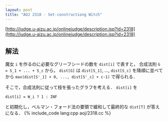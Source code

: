 ```yaml
---
layout: post
title: "AOJ 2318 - Set-constructiong Witch"
---
```

[http://judge.u-aizu.ac.jp/onlinejudge/description.jsp?id=2318](http://judge.u-aizu.ac.jp/onlinejudge/description.jsp?id=2318)

## 解法
魔女 `i` を作るのに必要なグリーフシードの数を `dist[i]` で表すと，
合成法則 `G = S_1 + ... + S_c` から，
`dist[G]` は `dist[S_1]`, ..., `dist[S_c]` を降順に並べてから `max(dist[S'_1] + 0, ..., dist[S'_c] + c-1)` で得られる．

そこで，合成法則に従って枝を張ったグラフを考える．
`dist[i]` を

    dist[i] = W_i ? 1 : INF

と初期化し，ベルマン・フォード法の要領で緩和して最終的な `dist[T]` が答えになる．
{% include_code lang:cpp aoj/2318.cc %}
